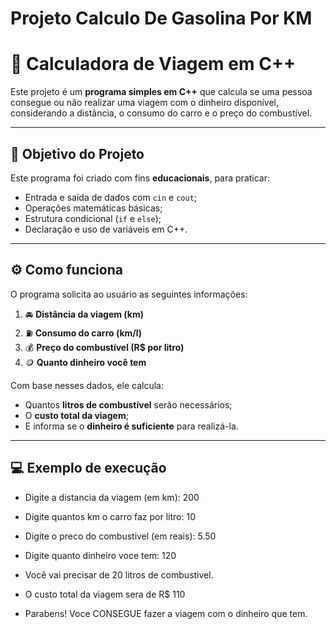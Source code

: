 # Projeto Calculo De Gasolina Por KM

# 🚗 Calculadora de Viagem em C++

Este projeto é um **programa simples em C++** que calcula se uma pessoa consegue ou não realizar uma viagem com o dinheiro disponível, considerando a distância, o consumo do carro e o preço do combustível.

---

## 🧠 Objetivo do Projeto

Este programa foi criado com fins **educacionais**, para praticar:
- Entrada e saída de dados com `cin` e `cout`;
- Operações matemáticas básicas;
- Estrutura condicional (`if` e `else`);
- Declaração e uso de variáveis em C++.

---

## ⚙️ Como funciona

O programa solicita ao usuário as seguintes informações:

1. 🚘 **Distância da viagem (km)**  
2. ⛽ **Consumo do carro (km/l)**  
3. 💰 **Preço do combustível (R$ por litro)**  
4. 🪙 **Quanto dinheiro você tem**

Com base nesses dados, ele calcula:
- Quantos **litros de combustível** serão necessários;  
- O **custo total da viagem**;  
- E informa se o **dinheiro é suficiente** para realizá-la.

---

## 💻 Exemplo de execução

- Digite a distancia da viagem (em km): 200
- Digite quantos km o carro faz por litro: 10
- Digite o preco do combustivel (em reais): 5.50
- Digite quanto dinheiro voce tem: 120

- Você vai precisar de 20 litros de combustivel.
- O custo total da viagem sera de R$ 110
- Parabens! Voce CONSEGUE fazer a viagem com o dinheiro que tem.

